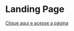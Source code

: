 <h1>Landing Page</h1>
<a href="https://gabriellecorrea.github.io/landing_page/">Clique aqui e acesse a página</a>
